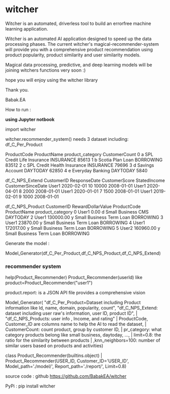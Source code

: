 # witcher
Witcher is an automated, driverless tool to build an errorfree machine learning application.


Witcher is an automated AI application designed to speed up the data processing phases.
The current witcher's magical-recommender-system will provide you with a comprehensive product recommendation using product popularity, product similarity and user similarity models.
 
Magical data processing, predictive, and deep learning models will be joining witchers functions very soon :)

hope you will enjoy using the witcher library

Thank you. 

Babak.EA


How to run : 

<b> using Jupyter notbook </b> 

import witcher

witcher.recommender_system()
needs 3 dataset including:
df_C_Per_Product

ProductCode	ProductName	product_category 	CustomerCount
0	a	SPL Credit Life Insurance		INSURANCE	85613
1	b	Scotia Plan Loan				BORROWING	83512
2	c	SPL Credit Health Insurance		INSURANCE	79696
3	d	Savings Account					DAYTODAY	62850
4	e	Everyday Banking 				DAYTODAY	5840

df_C_NPS_Extend
CustomerID	ResponseDate	CustomerScore	StatedIncome	CustomerSinceDate 
User1		2020-02-01		10					10000		2008-01-01
User1		2020-04-01		8					2000		2008-01-01
User1		2020-01-01		7					1500		2008-01-01
User1		2019-02-01		9					1000		2008-01-01


df_C_NPS_Product
CustomerID	RewardDollarValue	ProductCode	ProductName	product_category 
0	User1	0.00		d	Small Business CMS			DAYTODAY
2	User1	130000.00	y	Small Business Term Loan	BORROWING
3	User1	23870.00	y	Small Business Term Loan	BORROWING
4	User1	172017.00	y	Small Business Term Loan	BORROWING
5	User2	160960.00	y	Small Business Term Loan	BORROWING


Generate the model : 

Model_Generator(df_C_Per_Product,df_C_NPS_Product,df_C_NPS_Extend)


### recommender system 
help(Product_Recommender)
Product_Recommender(userId) like 
product=Product_Recommender("user1")

product.report: is a JSON API file provides a comprehensive vision 




Model_Generator(
        "df_C_Per_Product=Dataset including Product information like Id, name, domain, popularity, count",
        "df_C_NPS_Extend: dataset including user raw's information, user ID, product ID",
 |      "df_C_NPS_Products: user info , Income, and rating"
 |      ProductCode, Customer_ID are columns name to help the AI to read the dataset,
 |      CustomerCount: count product, group by customer ID,
 |      pr_category: what category products belong like small business, daytoday, ..., 
 |      limit=0.8: the ratio for the similarity between products 
 |      ,knn_neighbors=100: number of similar users based on products and activities)


class Product_Recommender(builtins.object)
 |  Product_Recommender(USER_ID, Customer_ID='USER_ID', Model_path='./model/', Report_path='./report/', Limit=0.8)






source code : github
https://github.com/BabakEA/witcher




PyPi : 
pip install witcher
